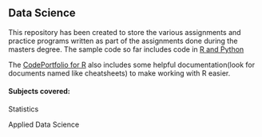 ## Data Science

This repository has been created to store the various assignments and practice programs written as part of the assignments done during the masters degree. The sample code so far includes code in [R and Python](CodePortfolio/)

The [CodePortfolio for R](CodePortfolio/R/) also includes some helpful documentation(look for documents named like cheatsheets) to make working with R easier.

#### Subjects covered:
Statistics

Applied Data Science
